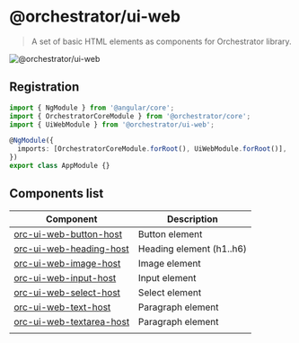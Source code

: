 # @orchestrator/ui-web

> A set of basic HTML elements as components for Orchestrator library.

![@orchestrator/ui-web](https://img.shields.io/npm/v/@orchestrator/ui-web)

## Registration

```ts
import { NgModule } from '@angular/core';
import { OrchestratorCoreModule } from '@orchestrator/core';
import { UiWebModule } from '@orchestrator/ui-web';

@NgModule({
  imports: [OrchestratorCoreModule.forRoot(), UiWebModule.forRoot()],
})
export class AppModule {}
```

## Components list

| Component                                                                                                  | Description              |
| ---------------------------------------------------------------------------------------------------------- | ------------------------ |
| [orc-ui-web-button-host](/libs/ui-web/src/lib/components/ui-web-button-host/ui-web-button-config.ts)       | Button element           |
| [orc-ui-web-heading-host](/libs/ui-web/src/lib/components/ui-web-heading-host/ui-web-heading-config.ts)    | Heading element (h1..h6) |
| [orc-ui-web-image-host](/libs/ui-web/src/lib/components/ui-web-image-host/ui-web-image-config.ts)          | Image element            |
| [orc-ui-web-input-host](/libs/ui-web/src/lib/components/ui-web-input-host/ui-web-input-config.ts)          | Input element            |
| [orc-ui-web-select-host](/libs/ui-web/src/lib/components/ui-web-select-host/ui-web-select-config.ts)       | Select element           |
| [orc-ui-web-text-host](/libs/ui-web/src/lib/components/ui-web-text-host/ui-web-text-config.ts)             | Paragraph element        |
| [orc-ui-web-textarea-host](/libs/ui-web/src/lib/components/ui-web-textarea-host/ui-web-textarea-config.ts) | Paragraph element        |
|                                                                                                            |                          |
